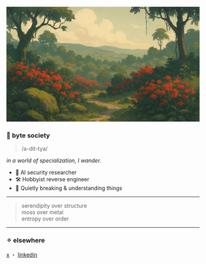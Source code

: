 <p align="center">
  <img src="https://raw.githubusercontent.com/adityac4/adityac4/main/banner.png" alt="byte society banner" style="height: 300px; width: 100%; object-fit: cover;"/>
</p>

### 🌿 byte society  
> /a-dit-tya/

_in a world of specialization, I wander._

- 🧠 AI security researcher  
- 🛠️ Hobbyist reverse engineer  
- 🌱 Quietly breaking & understanding things  

---

> serendipity over structure  
> moss over metal  
> entropy over order  

---

### ✧ elsewhere  
[x](https://x.com/aditya_C24) ・ [linkedin](https://linkedin.com/in/adityac4)  
<!-- ・ [blog](https://your-blog.com) -->
